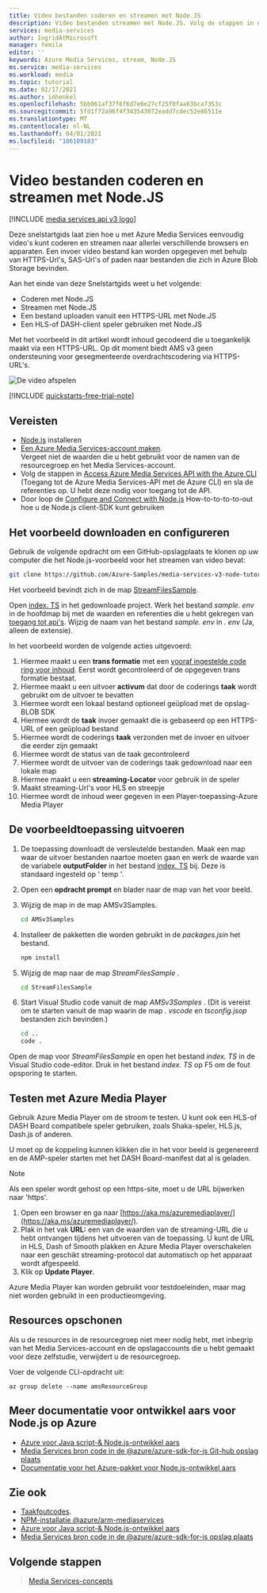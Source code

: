 ```yaml
---
title: Video bestanden coderen en streamen met Node.JS
description: Video bestanden streamen met Node.JS. Volg de stappen in deze zelfstudie om een nieuw Azure Media Services-account te maken, een bestand te coderen en dit vervolgens te streamen naar Azure Media Player.
services: media-services
author: IngridAtMicrosoft
manager: femila
editor: ''
keywords: Azure Media Services, stream, Node.JS
ms.service: media-services
ms.workload: media
ms.topic: tutorial
ms.date: 02/17/2021
ms.author: inhenkel
ms.openlocfilehash: 5bb061af37f6f6d7e6e27cf25f0faa63bca7353c
ms.sourcegitcommit: 5fd1f72a96f4f343543072eadd7cdec52e86511e
ms.translationtype: MT
ms.contentlocale: nl-NL
ms.lasthandoff: 04/01/2021
ms.locfileid: "106109183"
---
```

# <a name="how-to-encode-and-stream-video-files-with-nodejs"></a>Video bestanden coderen en streamen met Node.JS

[!INCLUDE [media services api v3 logo](./includes/v3-hr.md)]

Deze snelstartgids laat zien hoe u met Azure Media Services eenvoudig video's kunt coderen en streamen naar allerlei verschillende browsers en apparaten. Een invoer video bestand kan worden opgegeven met behulp van HTTPS-Url's, SAS-Url's of paden naar bestanden die zich in Azure Blob Storage bevinden.

Aan het einde van deze Snelstartgids weet u het volgende:

- Coderen met Node.JS
- Streamen met Node.JS
- Een bestand uploaden vanuit een HTTPS-URL met Node.JS
- Een HLS-of DASH-client speler gebruiken met Node.JS

Met het voorbeeld in dit artikel wordt inhoud gecodeerd die u toegankelijk maakt via een HTTPS-URL. Op dit moment biedt AMS v3 geen ondersteuning voor gesegmenteerde overdrachtscodering via HTTPS-URL's.

![De video afspelen](./media/stream-files-nodejs-quickstart/final-video.png)

[!INCLUDE [quickstarts-free-trial-note](../../../includes/quickstarts-free-trial-note.md)]

## <a name="prerequisites"></a>Vereisten

- [Node.js](https://nodejs.org/en/download/) installeren
- [Een Azure Media Services-account maken](./create-account-howto.md).<br/>Vergeet niet de waarden die u hebt gebruikt voor de namen van de resourcegroep en het Media Services-account.
- Volg de stappen in [Access Azure Media Services API with the Azure CLI](./access-api-howto.md) (Toegang tot de Azure Media Services-API met de Azure CLI) en sla de referenties op. U hebt deze nodig voor toegang tot de API.
- Door loop de [Configure and Connect with Node.js](./configure-connect-nodejs-howto.md) How-to-to-to-to-out hoe u de Node.js client-SDK kunt gebruiken

## <a name="download-and-configure-the-sample"></a>Het voorbeeld downloaden en configureren

Gebruik de volgende opdracht om een GitHub-opslagplaats te klonen op uw computer die het Node.js-voorbeeld voor het streamen van video bevat:  

 ```bash
 git clone https://github.com/Azure-Samples/media-services-v3-node-tutorials.git
 ```

Het voorbeeld bevindt zich in de map [StreamFilesSample](https://github.com/Azure-Samples/media-services-v3-node-tutorials/tree/master/AMSv3Samples/StreamFilesSample).

Open [index. TS](https://github.com/Azure-Samples/media-services-v3-node-tutorials/blob/master/AMSv3Samples/StreamFilesSample/index.ts) in het gedownloade project. Werk het bestand *sample. env* in de hoofdmap bij met de waarden en referenties die u hebt gekregen van [toegang tot api's](./access-api-howto.md). Wijzig de naam van het bestand *sample. env* in *. env* (Ja, alleen de extensie).

In het voorbeeld worden de volgende acties uitgevoerd:

1. Hiermee maakt u een **trans formatie** met een [vooraf ingestelde code ring voor inhoud](./encode-content-aware-concept.md). Eerst wordt gecontroleerd of de opgegeven trans formatie bestaat.
1. Hiermee maakt u een uitvoer **activum** dat door de coderings **taak** wordt gebruikt om de uitvoer te bevatten
1. Hiermee wordt een lokaal bestand optioneel geüpload met de opslag-BLOB SDK
1. Hiermee wordt de **taak** invoer gemaakt die is gebaseerd op een HTTPS-URL of een geüpload bestand
1. Hiermee wordt de coderings **taak** verzonden met de invoer en uitvoer die eerder zijn gemaakt
1. Hiermee wordt de status van de taak gecontroleerd
1. Hiermee wordt de uitvoer van de coderings taak gedownload naar een lokale map
1. Hiermee maakt u een **streaming-Locator** voor gebruik in de speler
1. Maakt streaming-Url's voor HLS en streepje
1. Hiermee wordt de inhoud weer gegeven in een Player-toepassing-Azure Media Player

## <a name="run-the-sample"></a>De voorbeeldtoepassing uitvoeren

1. De toepassing downloadt de versleutelde bestanden. Maak een map waar de uitvoer bestanden naartoe moeten gaan en werk de waarde van de variabele **outputFolder** in het bestand [index. TS](https://github.com/Azure-Samples/media-services-v3-node-tutorials/blob/main/AMSv3Samples/StreamFilesSample/index.ts#L59) bij. Deze is standaard ingesteld op ' temp '.
1. Open een **opdracht prompt** en blader naar de map van het voor beeld.
1. Wijzig de map in de map AMSv3Samples.

    ```bash
    cd AMSv3Samples
    ```

1. Installeer de pakketten die worden gebruikt in de *packages.jsin* het bestand.

    ```bash
    npm install 
    ```

1. Wijzig de map naar de map *StreamFilesSample* .

    ```bash
    cd StreamFilesSample
    ```

1. Start Visual Studio code vanuit de map *AMSv3Samples* . (Dit is vereist om te starten vanuit de map waarin de map *. vscode* en *tsconfig.jsop* bestanden zich bevinden.)

    ```bash
    cd ..
    code .
    ```

Open de map voor *StreamFilesSample* en open het bestand *index. TS* in de Visual Studio code-editor.
Druk in het bestand *index. TS* op F5 om de fout opsporing te starten.

## <a name="test-with-azure-media-player"></a>Testen met Azure Media Player

Gebruik Azure Media Player om de stroom te testen. U kunt ook een HLS-of DASH Board compatibele speler gebruiken, zoals Shaka-speler, HLS.js, Dash.js of anderen.

U moet op de koppeling kunnen klikken die in het voor beeld is gegenereerd en de AMP-speler starten met het DASH Board-manifest dat al is geladen.

> [!NOTE]
> Als een speler wordt gehost op een https-site, moet u de URL bijwerken naar 'https'.

1. Open een browser en ga naar [https://aka.ms/azuremediaplayer/](https://aka.ms/azuremediaplayer/).
2. Plak in het vak **URL:** een van de waarden van de streaming-URL die u hebt ontvangen tijdens het uitvoeren van de toepassing. U kunt de URL in HLS, Dash of Smooth plakken en Azure Media Player overschakelen naar een geschikt streaming-protocol dat automatisch op het apparaat wordt afgespeeld.
3. Klik op **Update Player**.

Azure Media Player kan worden gebruikt voor testdoeleinden, maar mag niet worden gebruikt in een productieomgeving.

## <a name="clean-up-resources"></a>Resources opschonen

Als u de resources in de resourcegroep niet meer nodig hebt, met inbegrip van het Media Services-account en de opslagaccounts die u hebt gemaakt voor deze zelfstudie, verwijdert u de resourcegroep.

Voer de volgende CLI-opdracht uit:

```azurecli
az group delete --name amsResourceGroup
```

## <a name="more-developer-documentation-for-nodejs-on-azure"></a>Meer documentatie voor ontwikkel aars voor Node.js op Azure

- [Azure voor Java script-& Node.js-ontwikkel aars](/azure/developer/javascript/)
- [Media Services bron code in de @azure/azure-sdk-for-js Git-hub opslag plaats](https://github.com/Azure/azure-sdk-for-js/tree/master/sdk/mediaservices/arm-mediaservices)
- [Documentatie voor het Azure-pakket voor Node.js-ontwikkel aars](/javascript/api/overview/azure/)

## <a name="see-also"></a>Zie ook

- [Taakfoutcodes](/rest/api/media/jobs/get#joberrorcode).
- [NPM-installatie @azure/arm-mediaservices](https://www.npmjs.com/package/@azure/arm-mediaservices)
- [Azure voor Java script-& Node.js-ontwikkel aars](/azure/developer/javascript/)
- [Media Services bron code in de @azure/azure-sdk-for-js opslag plaats](https://github.com/Azure/azure-sdk-for-js/tree/master/sdk/mediaservices/arm-mediaservices)

## <a name="next-steps"></a>Volgende stappen

> [Media Services-concepts](concepts-overview.md)
